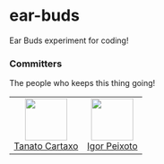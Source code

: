 # ear-buds
Ear Buds experiment for coding!

### Committers

The people who keeps this thing going!

<table>
<tbody>
    <tr align="center" valign="top" width="11%">
        <td>
            <a href="https://github.com/tanato">
                <img src="https://github.com/tanato.png?s=75" width="75" height="75"><br />
                Tanato Cartaxo
            </a>
        </td>
        <td >
            <a href="https://github.com/igorpeixoto">
                <img src="https://github.com/igorpeixoto.png?s=75" width="75" height="75"><br />
                Igor Peixoto
            </a>
        </td>
    </tr>
</tbody>
</table>